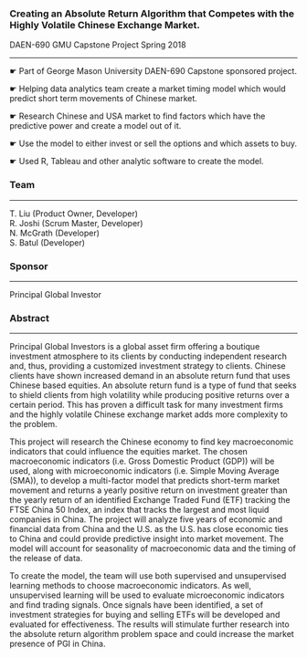 ### Creating an Absolute Return Algorithm that Competes with the Highly Volatile Chinese Exchange Market.
DAEN-690 GMU Capstone Project Spring 2018 
____________________

☛ Part of George Mason University DAEN-690 Capstone sponsored project.

☛ Helping data analytics team create a market timing model which would predict short term movements of Chinese market.

☛ Research Chinese and USA market to find factors which have the predictive power and create a model out of it.

☛ Use the model to either invest or sell the options and which assets to buy.

☛ Used R, Tableau and other analytic software to create the model.

### Team
___________________
T. Liu  (Product Owner, Developer)  
R. Joshi (Scrum Master, Developer)  
N. McGrath (Developer)  
S. Batul (Developer)  

### Sponsor
_________________
Principal Global Investor

### Abstract
_________________
Principal Global Investors is a global asset firm offering a boutique investment atmosphere to its clients by conducting independent research and, thus, providing a customized investment strategy to clients. Chinese clients have shown increased demand in an absolute return fund that uses Chinese based equities. An absolute return fund is a type of fund that seeks to shield clients from high volatility while producing positive returns over a certain period. This has proven a difficult task for many investment firms and the highly volatile Chinese exchange market adds more complexity to the problem.  

This project will research the Chinese economy to find key macroeconomic indicators that could influence the equities market. The chosen macroeconomic indicators (i.e. Gross Domestic Product (GDP)) will be used, along with microeconomic indicators (i.e. Simple Moving Average (SMA)), to develop a multi-factor model that predicts short-term market movement and returns a yearly positive return on investment greater than the yearly return of an identified Exchange Traded Fund (ETF) tracking the FTSE China 50 Index, an index that tracks the largest and most liquid companies in China. The project will analyze five years of economic and financial data from China and the U.S. as the U.S. has close economic ties to China and could provide predictive insight into market movement. The model will account for seasonality of macroeconomic data and the timing of the release of data.  

To create the model, the team will use both supervised and unsupervised learning methods to choose macroeconomic indicators. As well, unsupervised learning will be used to evaluate microeconomic indicators and find trading signals. Once signals have been identified, a set of investment strategies for buying and selling ETFs will be developed and evaluated for effectiveness. The results will stimulate further research into the absolute return algorithm problem space and could increase the market presence of PGI in China.  
